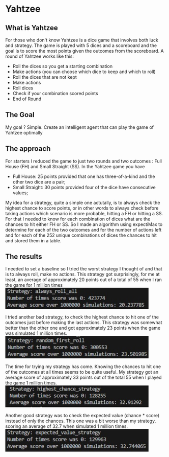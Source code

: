 # Yahtzee

## What is Yahtzee
For those who don't know Yahtzee is a dice game that involves both luck and strategy. The game is played with 5 dices and a scoreboard and the goal is to score the most points given the outcomes from the scoreboard. A round of Yahtzee works like this:
- Roll the dices so you get a starting combination
- Make actions (you can choose which dice to keep and which to roll)
- Roll the dices that are not kept
- Make actions
- Roll dices
- Check if your combination scored points
- End of Round

## The Goal
My goal ? Simple. Create an intelligent agent that can play the game of Yahtzee optimally

## The approach
For starters I reduced the game to just two rounds and two outcomes : Full House (FH) and Small Straight (SS). In the Yahtzee game you have 
- Full House: 25 points provided that one has three-of-a-kind and the other two dice are a pair;
- Small Straight: 30 points provided four of the dice have consecutive values; <br>

My idea for a strategy, quite a simple one actutally, is to always check the highest chance to score points, or in other words to always check before taking actions which scenario is more probable, hitting a FH or hitting a SS. For that I needed to know for each combination of dices what are the chances to hit either FH or SS. So I made an algorithm using expectiMax to determine for each of the two outcomes and for the number of actions left and for each of the 252 unique combinations of dices the chances to hit and stored them in a table.

## The results
I needed to set a baseline so I tried the worst strategy I thought of and that is to always roll, make no actions. This strategy got surprisingly, for me at least, an average of approximately 20 points out of a total of 55 when I ran the game for 1 million times<br>
<img src="media/always_roll.jpg" width="450" title="Final build" > <br> 

I tried another bad strategy, to check the highest chance to hit one of the outcomes just before making the last actions. This strategy was somewhat better than the other one and got approximately 23 points when the game was simulated 1 million times. <br>
<img src="media/random_first_roll.jpg" width="450" title="Final build" > <br> 

The time for trying my strategy has come. Knowing the chances to hit one of the outcomes at all times seems to be quite useful. My strategy got an average score of approximately 33 points out of the total 55 when I played the game 1 million times. <br>
<img src="media/highest_chance_strategy.jpg" width="450" title="Final build" > <br> 

Another good strategy was to check the expected value (chance * score) instead of only the chances. This one was a bit worse than my strategy, scoring an average of 32.7 when simulated 1 million times.<br>
<img src="media/expected_value.jpg" width="450" title="Final build" > <br> 
